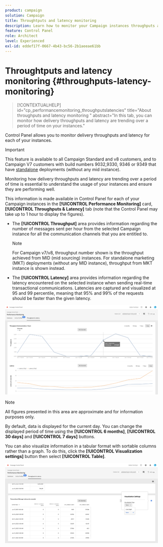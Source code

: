 ```yaml
---
product: campaign
solution: Campaign
title: Throughtputs and latency monitoring
description: Learn how to monitor your Campaign instances throughputs and latency in the Control Panel.
feature: Control Panel
role: Architect
level: Experienced
exl-id: eddef17f-0667-4b43-bc56-2b1aeeae61bb
---
```

# Throughtputs and latency monitoring {#throughputs-latency-monitoring}

>[!CONTEXTUALHELP]
>id="cp_performancemonitoring_throughputslatencies"
>title="About throughputs and latency monitoring "
>abstract="In this tab, you can monitor how delivery throughputs and latency are trending over a period of time on your instances."

Control Panel allows you to monitor delivery throughputs and latency for each of your instances.

>[!IMPORTANT]
>
>This feature is available to all Campaign Standard and v8 customers, and to Campaign V7 customers with build numbers 9032,9330, 9346 or 9349 that have [standalone](https://experienceleague.adobe.com/docs/campaign-classic/using/installing-campaign-classic/deployment-types-/standalone-deployment.html) deployments (without any mid instance).

Monitoring how delivery throughputs and latency are trending over a period of time is essential to understand the usage of your instances and ensure they are performing well.

This information is made available in Control Panel for each of your Campaign instances in the **[!UICONTROL Performance Monitoring]** card, **[!UICONTROL Throughputs & Latency]** tab (note that the Control Panel may take up to 1 hour to display the figures).

* The **[!UICONTROL Throughput]** area provides information regarding the number of messages sent per hour from the selected Campaign instance for all the communication channels that you are entitled to.

    >[!NOTE]
    >
    >For Campaign v7/v8, throughput number shown is the throughput achieved from MID (mid sourcing) instances. For standalone marketing (MKT) deployments (without any MID instance), throughput from MKT instance is shown instead.

* The **[!UICONTROL Latency]** area provides information regarding the latency encountered on the selected instance when sending real-time transactional communications. Latencies are captured and visualized at 95 and 99 percentile, meaning that 95% and 99% of the requests should be faster than the given latency.

![](assets/throughput-latencies-overview.png)

>[!NOTE]
>
>All figures presented in this area are approximate and for information purposes only.

By default, data is displayed for the current day. You can change the displayed period of time using the **[!UICONTROL 6 months]**, **[!UICONTROL 30 days]** and **[!UICONTROL 7 days]** buttons.

You can also visualize information in a tabular format with sortable columns rather than a graph. To do this, click the **[!UICONTROL Visualization settings]** button then select **[!UICONTROL Table]**.

![](assets/throughput-latencies-table.png)
